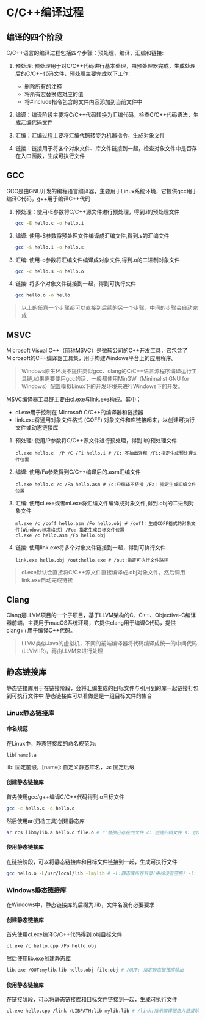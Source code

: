 # C/C++编译过程

## 编译的四个阶段

C/C++语言的编译过程包括四个步骤：预处理、编译、汇编和链接:

1. 预处理: 预处理用于对C/C++代码进行基本处理，由预处理器完成，生成处理后的C/C++代码文件，预处理主要完成以下工作:

    * 删除所有的注释
    * 将所有宏替换成对应的值
    * 将#include指令包含的文件内容添加到当前文件中

2. 编译：编译阶段主要将C/C++代码转换为汇编代码，检查C/C++代码语法，生成汇编代码文件
3. 汇编：汇编过程主要将汇编代码转变为机器指令，生成对象文件
4. 链接：链接用于将各个对象文件、库文件链接到一起，检查对象文件中是否存在入口函数，生成可执行文件

## GCC

GCC是由GNU开发的编程语言编译器，主要用于Linux系统环境，它提供gcc用于编译C代码，g++用于编译C++代码

1. 预处理：使用-E参数将C/C++源文件进行预处理，得到.i的预处理文件

    ```bash
    gcc -E hello.c -o hello.i
    ```

2. 编译: 使用-S参数将预处理文件编译成汇编文件,得到.s的汇编文件

    ```bash
    gcc -S hello.i -o hello.s
    ```

3. 汇编: 使用-c参数将汇编文件编译成对象文件,得到.o的二进制对象文件

    ```bash
    gcc -c hello.s -o hello.o
    ```

4. 链接: 将多个对象文件链接到一起，得到可执行文件

    ```bash
    gcc hello.o -o hello
    ```

> 以上的任意一个步骤都可以直接到后续的另一个步骤，中间的步骤会自动完成

## MSVC

Microsoft Visual C++（简称MSVC）是微软公司的C++开发工具，它包含了Microsoft的C++编译器工具集，用于构建Windows平台上的应用程序。
> Windows原生环境不提供类似gcc、clang的C/C++语言源程序编译运行工具链,如果需要使用gcc的话，一般都使用MinGW（Minimalist GNU for Windows）配置模拟Linux下的开发环境来进行Windows下的开发。

MSVC编译器工具链主要由cl.exe与link.exe构成。其中：

* cl.exe用于控制在 Microsoft C/C++的编译器和链接器
* link.exe将通用对象文件格式 (COFF) 对象文件和库链接起来，以创建可执行文件或动态链接库

1. 预处理: 使用/P参数将C/C++源文件进行预处理，得到.i的预处理文件

    ```shell
    cl.exe hello.c  /P /C /Fi hello.i # /C: 不抽出注释 /Fi:指定生成预处理文件位置
    ```

2. 编译: 使用/Fa参数得到C/C++编译后的.asm汇编文件

    ```shell
    cl.exe hello.c /c /Fa hello.asm # /c:只编译不链接 /Fa: 指定生成汇编文件位置
    ```

3. 汇编: 使用cl.exe或者ml.exe将汇编文件编译成对象文件,得到.obj的二进制对象文件

    ```shell
    ml.exe /c /coff hello.asm /Fo hello.obj # /coff：生成COFF格式的对象文件(Windows标准格式) /Fo: 指定生成目标文件位置
    cl.exe /c hello.asm /Fo hello.obj 
    ```

4. 链接: 使用link.exe将多个对象文件链接到一起，得到可执行文件

    ```shell
    link.exe hello.obj /out:hello.exe # /out:指定可执行文件路径
    ```

> cl.exe默认会直接将C/C++源文件直接编译成.obj对象文件，然后调用link.exe自动完成链接

## Clang

Clang是LLVM项目的一个子项目，基于LLVM架构的C、C++、Objective-C编译器前端，主要用于macOS系统环境，它提供clang用于编译C代码，提供clang++用于编译C++代码。
> LLVM类似Java的虚拟机，不同的前端编译器将代码编译成统一的中间代码(LLVM IR)，再由LLVM来进行处理

## 静态链接库

静态链接库用于在链接阶段，会将汇编生成的目标文件与引用到的库一起链接打包到可执行文件中
静态链接库可以看做是是一组目标文件的集合

### Linux静态链接库

#### 命名规范

在Linux中，静态链接库的命名规范为:

```text
lib[name].a
```

lib: 固定前缀，[name]: 自定义静态库名，.a: 固定后缀

#### 创建静态链接库

首先使用gcc/g++编译C/C++代码得到.o目标文件

```bash
gcc -c hello.s -o hello.o
```

然后使用ar(归档工具)创建静态库

```bash
ar rcs libmylib.a hello.o file.o # r:替换已存在的文件 c: 创建归档文件 s: 创建索引（符号表）
```

#### 使用静态链接库

在链接阶段，可以将静态链接库和目标文件链接到一起，生成可执行文件

```bash
gcc hello.o -L/usr/local/lib -lmylib # -L:静态库所在目录(中间没有空格) -l: 自定义链接库名称(不带前后缀并且没有空格)
```

### Windows静态链接库

在Windows中，静态链接库的后缀为.lib，文件名没有必要要求

#### 创建静态链接库

首先使用cl.exe编译C/C++代码得到.obj目标文件

```bash
cl.exe /c hello.cpp /Fo hello.obj 
```

然后使用lib.exe创建静态库

```bash
lib.exe /OUT:mylib.lib hello.obj file.obj # /OUT: 指定静态链接库输出
```

#### 使用静态链接库

在链接阶段，可以将静态链接库和目标文件链接到一起，生成可执行文件

```bash
cl.exe hello.cpp /link /LIBPATH:lib mylib.lib # /link:指示编译器进入链接阶段 /LIBPATH:指定库文件的搜索路径
```
